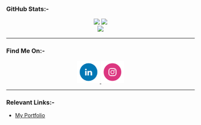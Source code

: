 ### GitHub Stats:-

<p align="centre">
 
 <div align = "center">
  
  <a href="https://github.com/gaurav7916">
  <img width="42%" src="https://github-readme-stats.vercel.app/api?username=gaurav7916&show_icons=true&theme=nightowl&count_private=true" /></a>

  <a href="https://github.com/gaurav7916">
  <img width="45%" src="https://github-readme-streak-stats.herokuapp.com/?user=gaurav7916&theme=nightowl" /></a>
  
  </div>

 <div align = "center">
  <a href ="https://github.com/gaurav7916">
  <img width="40%" src="https://github-readme-stats.vercel.app/api/top-langs/?username=gaurav7916&hide=Shell,Mustache,C,Dockerfile,Html,Css&theme=radical&layout=compact"/></a>
  </div>

</p>

---

### Find Me On:-
<p align="center">
 <a href="https://www.linkedin.com/in/gaurav-gupta-00647b167">
   <img src="https://github.com/aritraroy/social-icons/blob/master/linkedin-icon.png?raw=true" width="60">
 </a>
 <a href="https://www.instagram.com/gaurav_gupta9/">
   <img src="https://github.com/aritraroy/social-icons/blob/master/instagram-icon.png?raw=true" width="60">
 </a>
</p>

---

### Relevant Links:-

* [My Portfolio](https://gaurav7916.github.io)

